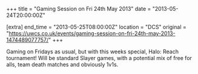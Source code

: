 +++
title = "Gaming Session on Fri 24th May 2013"
date = "2013-05-24T20:00:00Z"

[extra]
end_time = "2013-05-25T08:00:00Z"
location = "DCS"
original = "https://uwcs.co.uk/events/gaming-session-on-fri-24th-may-2013-1474489077757/"
+++

Gaming on Fridays as usual, but with this weeks special, Halo: Reach tournament\! Will be standard Slayer games, with a potential mix of free for alls, team death matches and obviously 1v1s.

